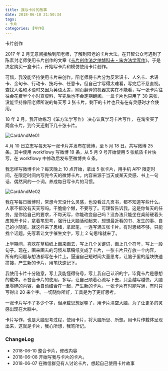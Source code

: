 ```yaml
---
title: 我与卡片的故事
date: 2018-06-10 21:50:34
tags:
- 卡片
categories: [写作]
---
```


卡片创作

<!--more-->

2017 年 2 月无意间接触到阳老师，了解到阳老的卡片大法。在开智公众号遇到了陈素封老师使用卡片创作的文章《[卡片创作法之纳博科夫 - 笨方法学写作](http://www.cnfeat.com/blog/2016/11/20/NabokovWriteStyle/)》。于是决定购买一盒卡片，开始写卡片和模仿使用卡片创作。

可惜，我没能坚持使用卡片来创作。阳老师将卡片分为反常识卡、人名卡、术语卡、金句卡、行动卡、技巧卡、任意卡。但自己字写得太难看，写完后不忍直视。查找人名和术语时又因为英语太差，网页翻译的机器文实在不能看，写一张卡片往往会花费半个小时查资料，写完后也不会定期翻阅。一盒卡片也只用了 30 来张，没能坚持像阳老师所说的每天写 3 张卡片，剩下的卡片也只有在有灵感时才会使用。

18 年 2 月，我开始练习《笨方法学写作》 决心认真学习卡片写作， 在淘宝买了两盒卡片，到今天还剩下几十张卡片。

![CardAndMe01](https://blgo-1258469251.file.myqcloud.com/CardAndMe01.jpeg?imageMogr2/strip/auto-orient/thumbnail/800x)

4 月 10 日立志写每天写一张卡片并发布在微博，至 5 月 18 日。共写微博 25 条。其中使用 workflowy 写微博 19 条，从 5 月 9 号开始使用 5 张纸质卡片快写，在 workflowy 中修改后发布至微博共 6 条。

我怎样写微博卡片？每天晚上 10 点开始，拿出 5 张卡片，用手机 APP 限定时间，在限定时间内写完今天的微博卡片。内容来源于当天或某天灵感、书上一句话、偶然间的一个词。养成每日写卡片的习惯。

![CardAndMe02](https://blgo-1258469251.file.myqcloud.com/CardAndMe02.jpeg?imageMogr2/strip/thumbnail/800x)

我在写每日微博时，常想今天没什么灵感，也没看过几页书，都不知道写些什么。人家不都没有天天写吗。干脆偷个懒，不要写了。可理智告诉我，这是你每天的任务，是你给自己的要求，不每天写，你能改变自己吗？没办法只能坐在桌前硬着头皮摊开卡片，拿着笔思考，强行让大脑活动起来，想想最近看的书、发生的事、自己的小随笔。就这样来了思绪，拿起笔，一连写满五张卡片。有时思绪不够，只能找个话题，先写着让文字催生文字，写上 2 句思绪就来了。

上学期间，喜欢在草稿纸上画来画去，写上几个关键词，画上几个符号，写上一段句子。现在，画来画去的习惯从草稿纸变成了卡片，一张卡片只存放一个内容， 所有的问题与想法都写在卡片上。逼迫自己短时间大量思考，让脑子里的组块快速拼接，产生新的卡片，用笔快速记下。

我使用卡片十分随意，写上我能懂得符号，写上我自己认识的字，毕竟卡片是思想的载体。不吝啬卡片的使用，多写，让自己顺着心流写下去，只会越写越快，大脑里零碎的内容，会自动结合在一起，产生新的卡片。一张卡片有时能写满，有时只写得出 20 来个字。一切随你所好，工具是为了更好思考。

一张卡片写不了多少个字，但承载思想足够了，用卡片清空大脑，为了让更多的灵感出现在大脑中。

卡片写作，也是大脑思考过程，使用卡片，将大脑所思、所想。用卡片作载体呈现出来，这就是卡片，我心所想，我笔所记。

### ChangeLog

- 2018-06-10 整合卡片，修改内容
- 2018-06-08 开始写我与卡片的卡片。
- 2018-06-07 在微信群见有人讨论卡片，想起自己使用卡片故事
